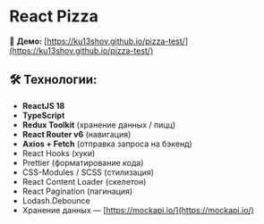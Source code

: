 # React Pizza

👀 **Демо:** [https://ku13shov.github.io/pizza-test/](https://ku13shov.github.io/pizza-test/)

## 🛠 Технологии:
- **ReactJS 18**
- **TypeScript**
- **Redux Toolkit** (хранение данных / пицц)
- **React Router v6** (навигация)
- **Axios + Fetch** (отправка запроса на бэкенд)
- React Hooks (хуки)
- Prettier (форматирование кода)
- CSS-Modules / SCSS (стилизация)
- React Content Loader (скелетон)
- React Pagination (пагинация)
- Lodash.Debounce
- Хранение данных — [https://mockapi.io/](https://mockapi.io/)